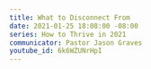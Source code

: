 ```yaml
---
title: What to Disconnect From
date: 2021-01-25 18:08:00 -08:00
series: How to Thrive in 2021
communicator: Pastor Jason Graves
youtube_id: 6k6WZUNrHpI
---
```


